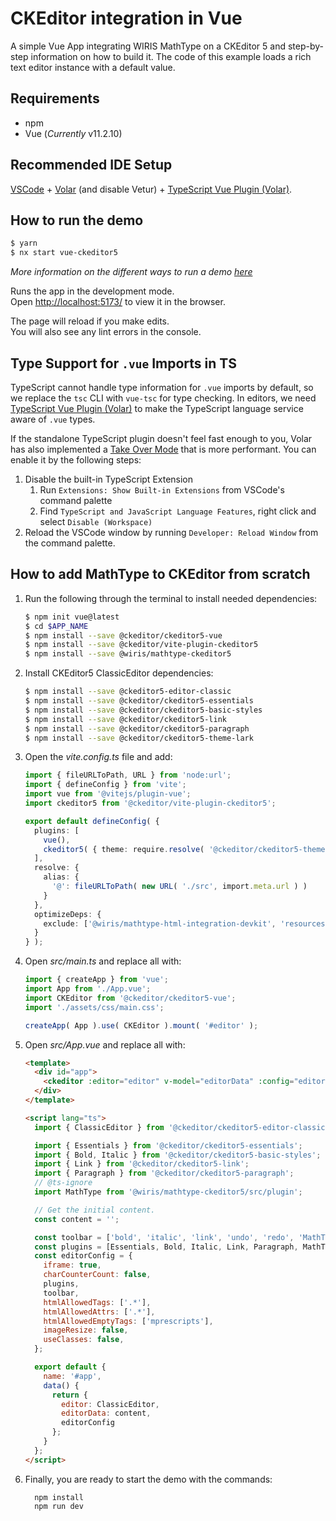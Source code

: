 # CKEditor integration in Vue

A simple Vue App integrating WIRIS MathType on a CKEditor 5 and step-by-step information on how to build it. The  code of this example loads a rich text editor instance with a default value.

## Requirements

* npm
* Vue (*Currently* v11.2.10)

## Recommended IDE Setup

[VSCode](https://code.visualstudio.com/) + [Volar](https://marketplace.visualstudio.com/items?itemName=Vue.volar) (and disable Vetur) + [TypeScript Vue Plugin (Volar)](https://marketplace.visualstudio.com/items?itemName=Vue.vscode-typescript-vue-plugin).

## How to run the demo

```sh
$ yarn
$ nx start vue-ckeditor5
```

*More information on the different ways to run a demo [here](../../README.md)*

Runs the app in the development mode.<br />
Open [http://localhost:5173/](http://localhost:5173/) to view it in the browser.

The page will reload if you make edits.<br />
You will also see any lint errors in the console.


## Type Support for `.vue` Imports in TS

TypeScript cannot handle type information for `.vue` imports by default, so we replace the `tsc` CLI with `vue-tsc` for type checking. In editors, we need [TypeScript Vue Plugin (Volar)](https://marketplace.visualstudio.com/items?itemName=Vue.vscode-typescript-vue-plugin) to make the TypeScript language service aware of `.vue` types.

If the standalone TypeScript plugin doesn't feel fast enough to you, Volar has also implemented a [Take Over Mode](https://github.com/johnsoncodehk/volar/discussions/471#discussioncomment-1361669) that is more performant. You can enable it by the following steps:

1. Disable the built-in TypeScript Extension
    1) Run `Extensions: Show Built-in Extensions` from VSCode's command palette
    2) Find `TypeScript and JavaScript Language Features`, right click and select `Disable (Workspace)`
2. Reload the VSCode window by running `Developer: Reload Window` from the command palette.

## How to add MathType to CKEditor from scratch

1. Run the following through the terminal to install needed dependencies:

    ```sh
    $ npm init vue@latest
    $ cd $APP_NAME
    $ npm install --save @ckeditor/ckeditor5-vue
    $ npm install --save @ckeditor/vite-plugin-ckeditor5
    $ npm install --save @wiris/mathtype-ckeditor5
    ```

2. Install CKEditor5 ClassicEditor dependencies:

    ```sh
    $ npm install --save @ckeditor5-editor-classic
    $ npm install --save @ckeditor/ckeditor5-essentials
    $ npm install --save @ckeditor/ckeditor5-basic-styles
    $ npm install --save @ckeditor/ckeditor5-link
    $ npm install --save @ckeditor/ckeditor5-paragraph
    $ npm install --save @ckeditor/ckeditor5-theme-lark
    ```

3. Open the *vite.config.ts* file and add:

    ```ts
    import { fileURLToPath, URL } from 'node:url';
    import { defineConfig } from 'vite';
    import vue from '@vitejs/plugin-vue';
    import ckeditor5 from '@ckeditor/vite-plugin-ckeditor5';

    export default defineConfig( {
      plugins: [
        vue(),
        ckeditor5( { theme: require.resolve( '@ckeditor/ckeditor5-theme-lark' ) } ),
      ],
      resolve: {
        alias: {
          '@': fileURLToPath( new URL( './src', import.meta.url ) )
        }
      },
      optimizeDeps: {
        exclude: ['@wiris/mathtype-html-integration-devkit', 'resources']
      }
    } );
    ```

3. Open *src/main.ts* and replace all with:

    ```ts
    import { createApp } from 'vue';
    import App from './App.vue';
    import CKEditor from '@ckeditor/ckeditor5-vue';
    import './assets/css/main.css';

    createApp( App ).use( CKEditor ).mount( '#editor' );
    ```

4. Open *src/App.vue* and replace all with:

    ```html
    <template>
      <div id="app">
        <ckeditor :editor="editor" v-model="editorData" :config="editorConfig" @ready="onEditorReady"></ckeditor>
      </div>
    </template>

    <script lang="ts">
      import { ClassicEditor } from '@ckeditor/ckeditor5-editor-classic';

      import { Essentials } from '@ckeditor/ckeditor5-essentials';
      import { Bold, Italic } from '@ckeditor/ckeditor5-basic-styles';
      import { Link } from '@ckeditor/ckeditor5-link';
      import { Paragraph } from '@ckeditor/ckeditor5-paragraph';
      // @ts-ignore
      import MathType from '@wiris/mathtype-ckeditor5/src/plugin';

      // Get the initial content.
      const content = '';

      const toolbar = ['bold', 'italic', 'link', 'undo', 'redo', 'MathType', 'ChemType'];
      const plugins = [Essentials, Bold, Italic, Link, Paragraph, MathType];
      const editorConfig = {
        iframe: true,
        charCounterCount: false,
        plugins,
        toolbar,
        htmlAllowedTags: ['.*'],
        htmlAllowedAttrs: ['.*'],
        htmlAllowedEmptyTags: ['mprescripts'],
        imageResize: false,
        useClasses: false,
      };

      export default {
        name: '#app',
        data() {
          return {
            editor: ClassicEditor,
            editorData: content,
            editorConfig
          };
        }
      };
    </script>
    ```

5. Finally, you are ready to start the demo with the commands:

    ```
      npm install
      npm run dev
    ```
